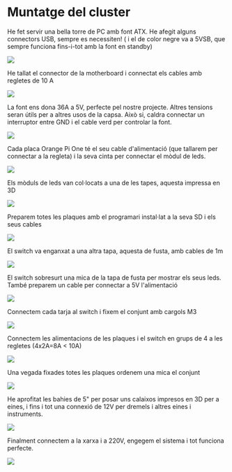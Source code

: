 # Muntatge del cluster

He fet servir una bella torre de PC amb font ATX. He afegit alguns connectors USB, sempre es necessiten! ( i el de color negre va a 5VSB, que sempre funciona fins-i-tot amb la font en standby)

![](img/20200927_083345.jpg)

He tallat el connector de la motherboard i connectat els cables amb regletes de 10 A

![](img/20200927_083412.jpg)

La font ens dona 36A a 5V, perfecte pel nostre projecte. Altres tensions seran útils per a altres usos de la capsa. Això si, caldra connectar un interruptor entre GND i el cable verd per controlar la font.

![](img/20200927_083421.jpg)

Cada placa Orange Pi One té el seu cable d'alimentació (que tallarem per connectar a la regleta) i la seva cinta per connectar el mòdul de leds.

![](img/20200927_085533.jpg)

Els mòduls de leds van col·locats a una de les tapes, aquesta impressa en 3D

![](img/20200927_085610.jpg)

Preparem totes les plaques amb el programari instal·lat a la seva SD i els seus cables

![](img/20200927_085957.jpg)

El switch va enganxat a una altra tapa, aquesta de fusta, amb cables de 1m

![](img/20200927_090225.jpg)

El switch sobresurt una mica de la tapa de fusta per mostrar els seus leds. També preparem un cable per connectar a 5V l'alimentació

![](img/20200927_090243.jpg)

Connectem cada tarja al switch i fixem el conjunt amb cargols M3

![](img/20200927_094746.jpg)

Connectem les alimentacions de les plaques i el switch en grups de 4 a les regletes (4x2A=8A < 10A)

![](img/20200927_122104.jpg)

Una vegada fixades totes les plaques ordenem una mica el conjunt

![](img/20200927_122118.jpg)

He aprofitat les bahies de 5" per posar uns calaixos impresos en 3D per a eines, i fins i tot una connexió de 12V per dremels i altres eines i instruments.

![](img/20200927_122240.jpg)

Finalment connectem a la xarxa i a 220V, engegem el sistema i tot funciona perfecte.


![](img/20200927_123947.jpg)


